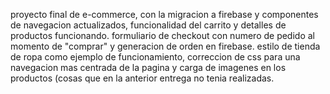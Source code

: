 proyecto final de e-commerce, con la migracion a firebase y componentes de navegacion actualizados, funcionalidad del carrito y detalles de productos funcionando. formuliario de checkout con numero de pedido al momento de "comprar" y generacion de orden en firebase. estilo de tienda de ropa como ejemplo de funcionamiento, correccion de css para una navegacion mas centrada de la pagina y carga de imagenes en los productos (cosas que en la anterior entrega no tenia realizadas. 
